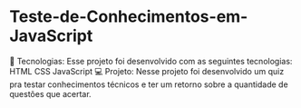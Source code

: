 # Teste-de-Conhecimentos-em-JavaScript
🚀 Tecnologias: Esse projeto foi desenvolvido com as seguintes tecnologias:  HTML CSS JavaScript 
💻 Projeto: Nesse projeto foi desenvolvido um quiz pra testar conhecimentos técnicos e ter um retorno sobre a quantidade de questões que acertar.
